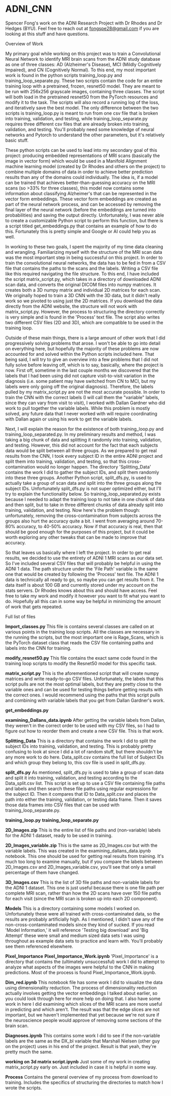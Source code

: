 # ADNI_CNN
Spencer Fong's work on the ADNI Research Project with Dr Rhodes and Dr Hedges (BYU). Feel free to reach out at fongspe28@gmail.com if you are looking at this stuff and have questions.

Overview of Work

My primary goal while working on this project was to train a Convolutional Neural Network to identify MRI brain scans from the ADNI study database as one of three classes: AD (Alzheimer's Disease), MCI (Mildly Cognitively Impaired), and CN (Cognitively Normal).  To this end, my most important work is found in the python scripts training_loop.py and training_loop_separate.py. These two scripts contain the code for an entire training loop with a pretrained, frozen, resnet50 model. They are meant to be run with 256x256 grayscale images, containing three classes. The script will both load in the pretrained resnet50 from the PyTorch resources and modify it to the task. The scripts will also record a running log of the loss, and iteratively save the best model. The only difference between the two scripts is training_loop.py is meant to run from one csv file that is broken into training, validation, and testing, while training_loop_separate.py requires three different csv files that are already broken into training, validation, and testing. You'll probably need some knowledge of neural networks and Pytorch to understand the other parameters, but it's relatively basic stuff.

These python scripts can be used to lead into my secondary goal of this project: producing embedded representations of MRI scans (basically the image in vector form) which would be used in a Manifold Alignment machine learning model (created by Dr Rhodes and others on the project) to combine multiple domains of data in order to achieve better prediction results than any of the domains could individually. The idea is, if a model can be trained that achieves better-than-guessing accuracy on the MRI scans (so >33% for three classes), this model now contains some information about classifying Alzheimer's that can be represented in the vector form embeddings. These vector form embeddings are created as part of the neural network process, and can be accessed by removing the final layer of the neural network (before the embeddings are turned into probabilities) and saving the output directly. Unfortunately, I was never able to create a customizable Python script to perform this function, but there is a script titled get_embeddings.py that contains an example of how to do this. Fortunately this is pretty simple and Google or AI could help you as well.

In working to these two goals, I spent the majority of my time data cleaning and wrangling. Familiarizing myself with the structure of the MRI scan data was the most important step in being successful on this project. In order to train the convolutional neural networks, the data has to be fed in from a CSV file that contains the paths to the scans and the labels. Writing a CSV file like this required navigating the file structure. To this end, I have included the script matrix_script.py, which takes in a directory of downloaded ADNI scan data, and converts the original DICOM files into numpy matrices. It creates both a 3D numpy matrix and individual 2D matrices for each scan. We originally hoped to train a 3D CNN with the 3D data, but it didn't really work so we pivoted to using just the 2D matrices. If you download the data directly from the ADNI website, the structure will not work with matrix_script.py. However, the process to structuring the directory correctly is very simple and is found in the 'Process' text file. The script also writes two different CSV files (2D and 3D), which are compatible to be used in the training loop.

Outside of these main things, there is a large amount of other work that I did progressively solving problems that arose. I won't be able to go into detail on everything here, but hopefully the majority of these problems are now accounted for and solved within the Python scripts included here. That being said, I will try to give an overview into a few problems that I did not fully solve before leaving off, which is to say, basically, where the project is now. First off, sometime in the last couple months we discovered that the labels that I had been using did not capture visit-to-visit variation in the diagnosis (i.e. some patient may have switched from CN to MCI, but my labels were only going off the original diagnosis). Therefore, the labels pulled by my matrix_script.py are not the most accurate possible. In order to train the CNN with the correct labels (I will call them the "variable" labels, since they can vary from visit to visit), I worked with Dallan Gardner who did work to pull together the variable labels. While this problem is mostly solved, any future data that I never worked with will require coordinating with Dallan again or using his work to get the variable labels.

Next, I will explain the reason for the existence of both training_loop.py and training_loop_separated.py. In my preliminary results and method, I was taking a big chunk of data and splitting it randomly into training, validation, and testing. However, this did not account for the fact that each subjects data would be split between all three groups. As we prepared to get real results from the CNN, I took every subject ID in the entire ADNI project and split them into training, validation, and testing, so that this cross-contamination would no longer happen. The directory 'Splitting_Data' contains the work I did to gather the subject IDs, and split them randomly into these three groups. Another Python script, split_dfs.py, is used to actually take a group of scan data and split into the three groups along the subject IDs. Unfortunately split_dfs.py is not super optimized either, but I'll try to explain the functionality below. So training_loop_separated.py exists because I needed to adapt the training loop to not take in one chunk of data and then split, but to take in three different chunks of data already split into training, validation, and testing. Now here's the problem though: unfortunately, removing the cross-contamination from subjects across the groups also hurt the accuracy quite a bit. I went from averaging around 70-80% accuracy, to 40-50% accuracy. Now if that accuracy is real, then that should be good enough for the purposes of this project, but it could be worth exploring any other tweaks that can be made to improve that accuracy.

So that leaves us basically where I left the project. In order to get real results, we decided to use the entirety of ADNI 1 MRI scans as our data set. So I've included several CSV files that will probably be helpful in using the ADNI 1 data. The path structure under the 'File Path' variable is the same one that would be created by following the 'Process' text file. The ADNI 1 data is technically all ready to go, so maybe you can get results from it. The data itself is about 100 GB and currently stored under my account on the stats servers. Dr Rhodes knows about this and should have access. Feel free to take my work and modify it however you want to fit what you want to do. Hopefully all this can in some way be helpful in minimizing the amount of work that gets repeated.

Full list of files

**Import_classes.py**
This file is contains several classes are called on at various points in the training loop scripts. All the classes are necessary in the running the scripts, but the most important one is Rage_Scans, which is the PyTorch dataset class that reads the CSV file containing paths and labels into the CNN for training.

**modify_resnet50.py**
This file contains the exact same code found in the training loop scripts to modify the Resnet50 model for this specific task.

**matrix_script.py**
This is the aforementioned script that will create numpy matrices and write ready-to-go CSV files. Unfortunately, the labels that this script pulls are not the most optimal labels, but they are pretty close to the variable ones and can be used for testing things before getting results with the correct ones. I would recommend using the paths that this script pulls and combining with variable labels that you get from Dallan Gardner's work.

**get_embeddings.py**

**examining_Dallans_data.ipynb**
After getting the variable labels from Dallan, they weren't in the correct order to be used with my CSV files, so I had to figure out how to reorder them and create a new CSV file. This is that work.

**Splitting_Data**
This is a directory that contains the work I did to split the subject IDs into training, validation, and testing. This is probably pretty confusing to look at since I did a lot of random stuff, but there shouldn't be any more work to do here. Data_split.csv contains the full list of Subject IDs and which group they belong to, this csv file is used in split_dfs.py.

**split_dfs.py**
As mentioned, split_dfs.py is used to take a group of scan data and split it into training, validation, and testing according to the Data_split.csv list. This script is set up to use a CSV file containing file paths and labels and then search these file paths using regular expressions for the subject ID. Then it compares that ID to Data_split.csv and places the path into either the training, validation, or testing data frame. Then it saves those data frames into CSV files that can be used with training_loop_separate.py.

**training_loop.py**
**training_loop_separate.py**

**2D_Images.zip**
This is the entire list of file paths and (non-variable) labels for the ADNI 1 dataset, ready to be used in training.

**2D_Images_variable.zip**
This is the same as 2D_Images.csv but with the variable labels. This was created in the examining_dallans_data.ipynb notebook. This one should be used for getting real results from training. It's much too long to examine manually, but if you compare the labels between 2D_Images.csv and 2D_Images_variable.csv, you'll see that only a small percentage of them have changed.

**3D_Images.csv**
This is the list of 3D file paths and non-variable labels for the ADNI 1 dataset. This one is just useful because there is one file path per complete MRI scan, rather than how the 2D scans have over 150 file paths for each visit (since the MRI scan is broken up into each 2D component).

**Models**
This is a directory containing some models I worked on. Unfortunately these were all trained with cross-contaminated data, so the results are probably artificially high. As I mentioned, I didn't save any of the non-cross-contaminated models since they kind of sucked. If you read 'Model Information,' it will reference 'Testing big download' and 'Big Attempt' these were small and medium sized data sets I was using throughout as example data sets to practice and learn with. You'll probably see them referenced elsewhere.

**Pixel_Importance**
**Pixel_Importance_Work.ipynb**
'Pixel_Importance' is a directory that contains the (ultimately unsuccessful) work I did to attempt to analyze what aspects of the images were helpful to the CNN in making predictions. Most of the process is found Pixel_Importance_Work.ipynb.

**Dim_red.ipynb**
This notebook file has some work I did to visualize the data using dimensionality reduction. The process of dimensionality reduction actually involves getting the vector embeddings I talked about earlier, so you could look through here for more help on doing that. I also have some work in here I did examining which slices of the MRI scans are more useful in predicting and which aren't. The result was that the edge slices are not important, but we haven't implemented that yet because we're not sure if the neuroscience people would approve of removing some sections of the brain scan.

**Diagnoses.ipynb**
This contains some work I did to see if the non-variable labels are the same as the DX_bl variable that Marshall Nielsen (other guy on the project) uses in his end of the project. Result is that yeah, they're pretty much the same.

**working on 3d matrix script.ipynb**
Just some of my work in creating matrix_script.py early on. Just included in case it is helpful in some way.

**Process**
Contains the general overview of my process from download to training. Includes the specifics of structuring the directories to match how I wrote the scripts.
